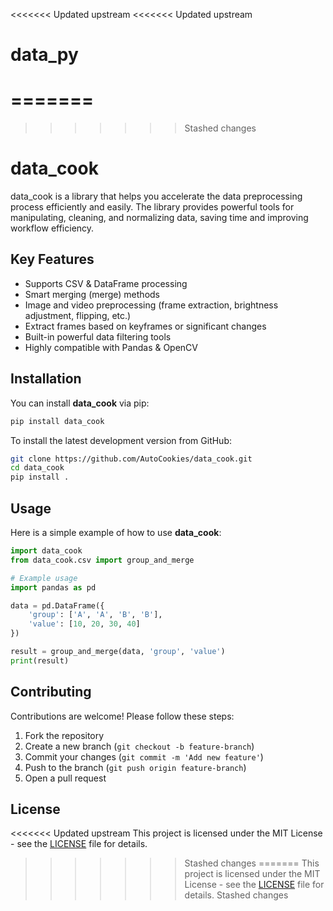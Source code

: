 <<<<<<< Updated upstream
<<<<<<< Updated upstream
# data_py
 
=======
=======
>>>>>>> Stashed changes
# data_cook

data_cook is a library that helps you accelerate the data preprocessing process efficiently and easily. The library provides powerful tools for manipulating, cleaning, and normalizing data, saving time and improving workflow efficiency.

## Key Features
- Supports CSV & DataFrame processing
- Smart merging (merge) methods
- Image and video preprocessing (frame extraction, brightness adjustment, flipping, etc.)
- Extract frames based on keyframes or significant changes
- Built-in powerful data filtering tools
- Highly compatible with Pandas & OpenCV

## Installation
You can install **data_cook** via pip:
```sh
pip install data_cook
```
To install the latest development version from GitHub:
```sh
git clone https://github.com/AutoCookies/data_cook.git
cd data_cook
pip install .
```

## Usage
Here is a simple example of how to use **data_cook**:
```python
import data_cook
from data_cook.csv import group_and_merge

# Example usage
import pandas as pd

data = pd.DataFrame({
    'group': ['A', 'A', 'B', 'B'],
    'value': [10, 20, 30, 40]
})

result = group_and_merge(data, 'group', 'value')
print(result)
```

## Contributing
Contributions are welcome! Please follow these steps:
1. Fork the repository
2. Create a new branch (`git checkout -b feature-branch`)
3. Commit your changes (`git commit -m 'Add new feature'`)
4. Push to the branch (`git push origin feature-branch`)
5. Open a pull request

## License
<<<<<<< Updated upstream
This project is licensed under the MIT License - see the [LICENSE](LICENSE) file for details.
>>>>>>> Stashed changes
=======
This project is licensed under the MIT License - see the [LICENSE](LICENSE) file for details.
>>>>>>> Stashed changes
